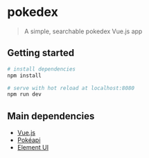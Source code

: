 # pokedex

> A simple, searchable pokedex Vue.js app

## Getting started

``` bash
# install dependencies
npm install

# serve with hot reload at localhost:8080
npm run dev

```

## Main dependencies
- [Vue.js](https://vuejs.org/)
- [Pokéapi](https://pokeapi.co/)
- [Element UI](http://element.eleme.io/#/en-US)
